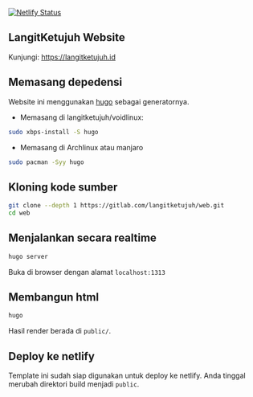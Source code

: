 [![Netlify Status](https://api.netlify.com/api/v1/badges/29e96f93-b018-409a-a09c-e11958d1f909/deploy-status)](https://app.netlify.com/sites/langitketujuh/deploys) 

## LangitKetujuh Website

Kunjungi: https://langitketujuh.id

## Memasang depedensi

Website ini menggunakan [hugo](https://gohugo.io) sebagai generatornya.

* Memasang di langitketujuh/voidlinux:

```bash
sudo xbps-install -S hugo
```

* Memasang di Archlinux atau manjaro

```bash
sudo pacman -Syy hugo
```

## Kloning kode sumber

```bash
git clone --depth 1 https://gitlab.com/langitketujuh/web.git
cd web
```

## Menjalankan secara realtime

```bash
hugo server
```

Buka di browser dengan alamat `localhost:1313`

## Membangun html

```bash
hugo
```

Hasil render berada di `public/`.

## Deploy ke netlify

Template ini sudah siap digunakan untuk deploy ke netlify. Anda tinggal merubah direktori build menjadi `public`.
